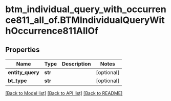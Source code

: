 # btm_individual_query_with_occurrence811_all_of.BTMIndividualQueryWithOccurrence811AllOf

## Properties
Name | Type | Description | Notes
------------ | ------------- | ------------- | -------------
**entity_query** | **str** |  | [optional] 
**bt_type** | **str** |  | [optional] 

[[Back to Model list]](../README.md#documentation-for-models) [[Back to API list]](../README.md#documentation-for-api-endpoints) [[Back to README]](../README.md)


